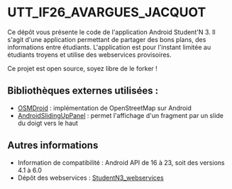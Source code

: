 # UTT_IF26_AVARGUES_JACQUOT

Ce dépôt vous présente le code de l'application Android Student'N 3. Il s'agit d'une application permettant de partager des bons plans, des informations entre étudiants. L'application est pour l'instant limitée au étudiants troyens et utilise des webservices provisoires.

Ce projet est open source, soyez libre de le forker !

## Bibliothèques externes utilisées :
- [OSMDroid](https://github.com/osmdroid/osmdroid) : implémentation de OpenStreetMap sur Android
- [AndroidSlidingUpPanel](https://github.com/umano/AndroidSlidingUpPanel) : permet l'affichage d'un fragment par un slide du doigt vers le haut


## Autres informations
- Information de compatibilité : Android API de 16 à 23, soit des versions 4.1 à 6.0
- Dépôt des webservices : [StudentN3_webservices](https://github.com/etiennej70/StudentN3_webservices)
